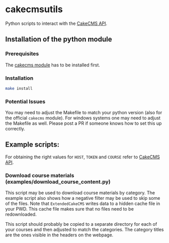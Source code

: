 # cakecmsutils

Python scripts to interact with the [CakeCMS API](https://cms.cispa.saarland/system/help/api).

## Installation of the python module

### Prerequisites

The [cakecms module](https://gitea.mk-bauer.de/CakeCMS/CakeCMS-Python-API) has to be installed first.

### Installation

```bash
make install
```

### Potential Issues

You may need to adjust the Makefile to match your python version (also for the official `cakecms` module).
For windows systems one may need to adjust the Makefile as well. Please post a PR if someone knows how to set this up correctly.

## Example scripts:

For obtaining the right values for `HOST`, `TOKEN` and `COURSE` refer to [CakeCMS API](https://cms.cispa.saarland/system/help/api).

### Download course materials (examples/download_course_content.py)

This script may be used to download course materials by category. The example script also shows how a negative filter may be used to skip some of the files. Note that `ExtendedCakeCMS` writes data to a hidden cache file in your PWD. This cache file makes sure that no files need to be redownloaded.

This script should probably be copied to a separate directory for each of your courses and then adjusted to match the categories. The category titles are the ones visible in the headers on the webpage.
